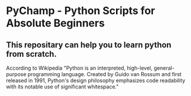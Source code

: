# PyChamp - Python Scripts for Absolute Beginners

## This repositary can help you to learn python from scratch.

According to Wikipedia "Python is an interpreted, high-level, general-purpose programming language. Created by Guido van Rossum and first released in 1991, Python's design philosophy emphasizes code readability with its notable use of significant whitespace."
